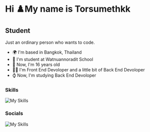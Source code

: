 Hi ♟️My name is Torsumethkk
============================

Student
-------

Just an ordinary person who wants to code.

* 🌍  I'm based in Bangkok, Thailand
* 📕  I'm student at Watnuannoradit School
* 📅  Now, I'm 16 years old
* 🧑‍💻  I'm Front End Devoloper and a little bit of Back End Devoloper
* ⌚  Now, I'm studying Back End Devoloper
### Skills

![My Skills](https://skillicons.dev/icons?i=html,css,js,react,tailwind,python)


### Socials

![My Skills](https://skillicons.dev/icons?i=github,discord)
